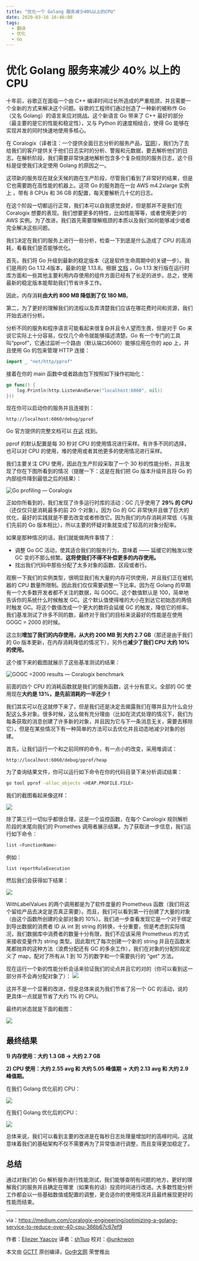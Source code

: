```yaml
---
title: "优化一个 Golang 服务减少40%以上的CPU"
date: 2020-03-16 16:46:08
tags:
  - 翻译
  - 优化
  - Go
---
```


# 优化 Golang 服务来减少 40% 以上的 CPU

十年前，谷歌正在面临一个由 C++ 编译时间过长所造成的严重瓶颈，并且需要一个全新的方式来解决这个问题。谷歌的工程师们通过创造了一种新的被称作 Go （又名 Golang）的语言来应对挑战。这个新语言 Go 带来了 C++ 最好的部分（最主要的是它的性能和稳定性），又与 Python 的速度相结合，使得 Go 能够在实现并发的同时快速地使用多核心。

在 Coralogix（译者注：一个提供全面日志分析的服务产品，[官网](https://coralogix.com/)），我们为了去给我们的客户提供关于他们日志实时的分析、警报和元数据，要去解析他们的日志。在解析阶段，我们需要非常快速地解析包含多个复杂规则的服务日志，这个目标是促使我们决定使用 Golang 的原因之一。

这项新的服务现在就全天候的跑在生产阶段，尽管我们看到了非常好的结果，但是它也需要跑在高性能的机器上。这项 Go 的服务跑在一台 AWS m4.2xlarge 实例上 ，带有 8 CPUs 和 36 GB 的配置，每天要解析几十亿的日志。

在这个阶段一切都运行正常，我们本可以自我感觉良好，但是那并不是我们在 Coralogix 想要的表现。我们想要更多的特性，比如性能等等，或者使用更少的 AWS 实例。为了改进，我们首先需要理解瓶颈的本质以及我们如何能够减少或者完全解决这些问题。

我们决定在我们的服务上进行一些分析，检查一下到底是什么造成了 CPU 的高消耗，看看我们是否能够优化。

首先，我们将 Go 升级到最新的稳定版本（这是软件生命周期中的关键一步）。我们是用的 Go 1.12.4版本，最新的是 1.13.8。根据 [文档](https://golang.org/doc/devel/release.html) ，Go 1.13 发行版在运行时库方面和一些其他主要利用内存使用的组件方面已经有了长足的进步。总之，使用最新的稳定版本能帮助我们节省许多工作。

因此，内存消耗**由大约 800 MB 降低到了仅 180 MB**。

第二，为了更好的理解我们的流程以及弄清楚我们应该在哪花费时间和资源，我们开始去进行分析。

分析不同的服务和程序语言可能看起来很复杂并且令人望而生畏，但是对于 Go 来说它实际上十分容易，仅仅几个命令就能够描述清楚。Go 有一个专门的工具叫“pprof”，它通过监听一个路由（默认端口6060）能够应用在你的 app 上，并且使用 Go 的包来管理 HTTP 连接：

```go
import _ "net/http/pprof"
```

接着在你的 main 函数中或者路由包下按照如下操作初始化：

```go
go func() {
	log.Println(http.ListenAndServe("localhost:6060", nil))
}()
```

现在你可以启动你的服务并且连接到：

```
http://localhost:6060/debug/pprof
```

Go 官方提供的完整文档可以 [在这](https://golang.org/pkg/net/http/pprof) 找到。

pprof 的默认配置是每 30 秒对 CPU 的使用情况进行采样。有许多不同的选择，也可以对 CPU 的使用，堆的使用或者其他更多的使用情况进行采样。

我们主要关注 CPU 使用，因此在生产阶段采取了一个 30 秒的性能分析，并且发现了你在下图所看到的情况（提醒一下：这是在我们把 Go 版本升级并且将 Go 的内部组件降到最低之后的结果）：

![Go profiling — Coralogix](http://cdn.shiluo.design/0.png)

正如你所看到的，我们发现了许多运行时库的活动：GC 几乎使用了 **29% 的 CPU**（还仅仅只是消耗最多的前 20 个对象）。因为 Go 的 GC 非常快并且做了巨大的优化，最好的实践就是不要去改变或者修改它。因为我们的内存消耗非常低（与我们先前的 Go 版本相比），所以主要的怀疑对象就变成了较高的对象分配率。

如果是那种情况的话，我们就能做两件事情了：

- 调整 Go GC 活动，使其适合我们的服务行为，意味着 —— 延缓它的触发以使 GC 变的不那么频繁。**这将使我们不得不补偿更多的内存使用。**
- 找出我们代码中那些分配了太多对象的函数、区段或者行。

观察一下我们的实例类型，很明显我们有大量的内存可供使用，并且我们正在被机器的 CPU 数量所限制。因此我们仅仅需要调整一下比率。因为在 Golang 的早期有一个大多数开发者都不关注的数据，叫 GOGC。这个数值默认是 100，简单地告诉你的系统什么时候触发 GC。这个默认值使得堆的大小在到达它初始态的两倍时触发 GC。将这个数值改成一个更大的数将会延缓 GC 的触发，降低它的频率。我们基准测试了许多不同的数，最终对于我们的目标来说最好的性能是在使用 GOGC = 2000 的时候。

这立刻**增加了我们的内存使用，从大约 200 MB 到 大约 2.7 GB**（那还是由于我们的 Go 版本更新，在内存消耗降低的情况下），另外也**减少了我们 CPU 大约 10% 的使用。**

这个接下来的截图就展示了这些基准测试的结果：

![GOGC =2000 results — Coralogix benchmark](http://cdn.shiluo.design/01.png)

前面的四个 CPU 的消耗函数就是我们的服务函数，这十分有意义。全部的 GC 使用现在**大约是 13%，是先前消耗的一半还少！**

我们其实可以在这就停下来了，但是我们还是决定去揭露我们在哪并且为什么会分配这么多对象。很多时候，这么做有充分理由（比如在流式处理的情况下，我们为每条获取的消息创建了许多新的对象，并且因为它与下一条消息无关，需要去移除它），但是在某些情况下有一种简单的方法可以去优化并且动态地减少对象的创建。

首先，让我们运行一个和之前同样的命令，有一点小的改变，采用堆调试：

```
http://localhost:6060/debug/pprof/heap
```

为了查询结果文件，你可以运行如下命令在你的代码目录下来分析调试结果：

```bash
go tool pprof -alloc_objects <HEAP.PROFILE.FILE>
```

我们的截图看起来像这样：

![](http://cdn.shiluo.design/02.png)

除了第三行一切似乎都很合理，这是一个监控函数，在每个 Carologix 规则解析阶段的末尾向我们的 Promethes 调用者展示结果。为了获取进一步信息，我们运行如下命令：

```bash
list <FunctionName>
```

例如：

```
list reportRuleExecution
```

然后我们会获得如下结果：

![](http://cdn.shiluo.design/3.png)

WithLabelValues 的两个调用都是为了软件度量的 Prometheus 函数（我们将这个留给产品去决定是否真正需要）。而且，我们可以看到第一行创建了大量的对象（由这个函数所创建的全部对象的 10%）。我们进一步查看发现它是一个对于绑定到导出数据的消费者 ID 从 int 到 string 的转换，十分重要，但是考虑到实际情况，我们数据库中消费者的数量十分有限，我们不应该采用 Prometheus 的方式来接收变量作为 string 类型。因此取代了每次创建一个新的 string 并且在函数末尾都抛弃的这种方法（浪费分配还有 GC 的多余工作），我们在对象的分配阶段定义了 map，配对了所有从 1 到 10 万的数字和一个需要执行的 “get” 方法。

现在运行一个新的性能分析会话来验证我们的论点并且它的对的（你可以看到这一部分并不会再分配对象了）：
![](http://cdn.shiluo.design/4.png)

这并不是一个显著的改进，但是总体来说为我们节省了另一个 GC 的活动，说的更具体一点就是节省了大约 1% 的 CPU。

最终的状态就是下面的截图：

![](http://cdn.shiluo.design/5.png)

## 最终结果

**1) 内存使用：大约 1.3 GB -> 大约 2.7 GB**

**2) CPU 使用：大约 2.55 avg 和 大约 5.05 峰值期 -> 大约 2.13 avg 和 大约 2.9 峰值期。**

在我们 Golang 优化前的 CPU：

![](http://cdn.shiluo.design/6.png)

在我们 Golang 优化后的CPU：

![](http://cdn.shiluo.design/7.png)

总体来说，我们可以看到主要的改进是在每秒日志处理量增加时的高峰时间。这就意味着我们的基础架构不仅不需要再为了异常值进行调整，而且变得更加稳定了。

## 总结

通过对我们的 Go 解析服务进行性能测试，我们能够查明有问题的地方，更好的理解我们的服务并且确定在哪里（如果有的话）投资时间进行改进。大多数性能分析工作都会以一些基础数值或配置的调整，更合适你的使用情况并且最终展现更好的性能而结束。

---

via：https://medium.com/coralogix-engineering/optimizing-a-golang-service-to-reduce-over-40-cpu-366b67c67ef9

作者：[Eliezer Yaacov](https://medium.com/@eliezerj8)
译者：[sh1luo](https://github.com/sh1luo)
校对：[@unknwon](https://github.com/unknwon)

本文由 [GCTT](https://github.com/studygolang/GCTT) 原创编译，[Go中文网](https://studygolang.com/) 荣誉推出
